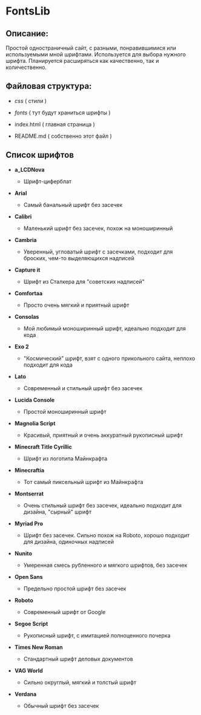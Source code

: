 # FontsLib

## Описание:

Простой одностраничный сайт, с разными, понравившимися или используемыми мной шрифтами. Используется для выбора нужного шрифта. Планируется расширяться как качественно, так и количественно.


## Файловая структура:

- *css* ( стили )
- *fonts* ( тут будут храниться шрифты )

- index.html ( главная страница )
- README.md ( собственно этот файл )


## Cписок шрифтов

- **a_LCDNova**
	- Шрифт-циферблат

- **Arial**
	- Самый банальный шрифт без засечек

- **Calibri**
	- Маленький шрифт без засечек, похож на моноширинный

- **Cambria**
	- Уверенный, угловатый шрифт с засечками, подходит для броских, чем-то выделяющихся надписей

- **Capture it**
	- Шрифт из Сталкера для "советских надписей"

- **Comfortaa**
	- Просто очень мягкий и приятный шрифт

- **Consolas**
	- Мой любимый моноширинный шрифт, идеально подходит для кода

- **Exo 2**
	- "Космический" шрифт, взят с одного прикольного сайта, неплохо подходит для кода

- **Lato**
	- Современный и стильный шрифт без засечек

- **Lucida Console**
	- Простой моноширинный шрифт 

- **Magnolia Script**
	- Красивый, приятный и очень аккуратный рукописный шрифт

- **Minecraft Title Cyrillic**
	- Шрифт из логотипа Майнкрафта

- **Minecraftia**
	- Тот самый пиксельный шрифт из Майнкрафта

- **Montserrat**
	- Очень стильный шрифт без засечек, идеально подходит для дизайна, "сырный" шрифт

- **Myriad Pro**
	- Шрифт без засечек. Сильно похож на Roboto, хорошо подходит для дизайна, одиночных надписей

- **Nunito**
	- Умеренная смесь рубленного и мягкого шрифтов, без засечек

- **Open Sans**
	- Предельно простой шрифт без засечек

- **Roboto**
	- Современный шрифт от Google

- **Segoe Script**
	- Рукописный шрифт, с имитацией полноценного почерка

- **Times New Roman**
	- Стандартный шрифт деловых документов

- **VAG World**
	- Сильно округлый, мягкий и толстый шрифт

- **Verdana**
	- Обычный шрифт без засечек
